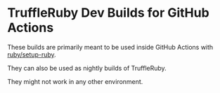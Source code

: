 # TruffleRuby Dev Builds for GitHub Actions

These builds are primarily meant to be used inside GitHub Actions with
[ruby/setup-ruby](https://github.com/ruby/setup-ruby).

They can also be used as nightly builds of TruffleRuby.

They might not work in any other environment.
